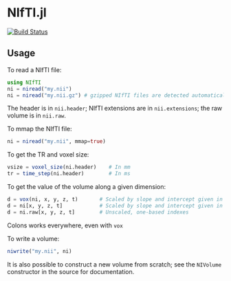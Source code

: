 NIfTI.jl
=======

[![Build Status](https://travis-ci.org/simonster/NIfTI.jl.png?branch=master)](https://travis-ci.org/simonster/NIfTI.jl)

## Usage

To read a NIfTI file:

```julia
using NIfTI
ni = niread("my.nii")
ni = niread("my.nii.gz") # gzipped NIfTI files are detected automatically
```

The header is in `nii.header`; NIfTI extensions are in `nii.extensions`; the raw
volume is in `nii.raw`.

To mmap the NIfTI file:

```julia
ni = niread("my.nii", mmap=true)
```

To get the TR and voxel size:
```julia
vsize = voxel_size(ni.header)    # In mm
tr = time_step(ni.header)        # In ms
```

To get the value of the volume along a given dimension:
```julia
d = vox(ni, x, y, z, t)       # Scaled by slope and intercept given in header, zero-based indexes
d = ni[x, y, z, t]            # Scaled by slope and intercept given in header, one-based indexes
d = ni.raw[x, y, z, t]        # Unscaled, one-based indexes
```
Colons works everywhere, even with `vox`

To write a volume:
```julia
niwrite("my.nii", ni)
```

It is also possible to construct a new volume from scratch; see the
`NIVolume` constructor in the source for documentation.